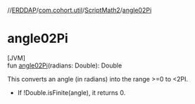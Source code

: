 //[ERDDAP](../../../index.md)/[com.cohort.util](../index.md)/[ScriptMath2](index.md)/[angle02Pi](angle02-pi.md)

# angle02Pi

[JVM]\
fun [angle02Pi](angle02-pi.md)(radians: Double): Double

This converts an angle (in radians) into the range &gt;=0 to &lt;2PI. 

- If !Double.isFinite(angle), it returns 0.